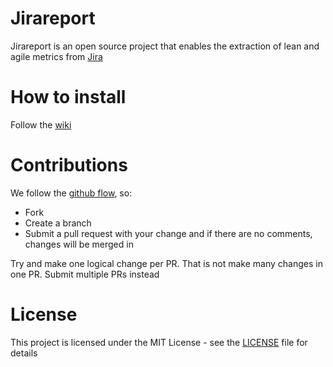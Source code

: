 # Jirareport

Jirareport is an open source project that enables the extraction of lean and agile metrics from [Jira](https://www.atlassian.com/br/software/jira)

# How to install 

Follow the [wiki](http://wiki.jiratorio.com.br/install)

# Contributions

We follow the [github flow](https://guides.github.com/introduction/flow/), so:

- Fork
- Create a branch
- Submit a pull request with your change and if there are no comments, changes will be merged in

Try and make one logical change per PR. That is not make many changes in one PR. Submit multiple PRs instead

# License

This project is licensed under the MIT License - see the [LICENSE](https://github.com/jirareport/jirareport/blob/master/LICENSE) file for details
